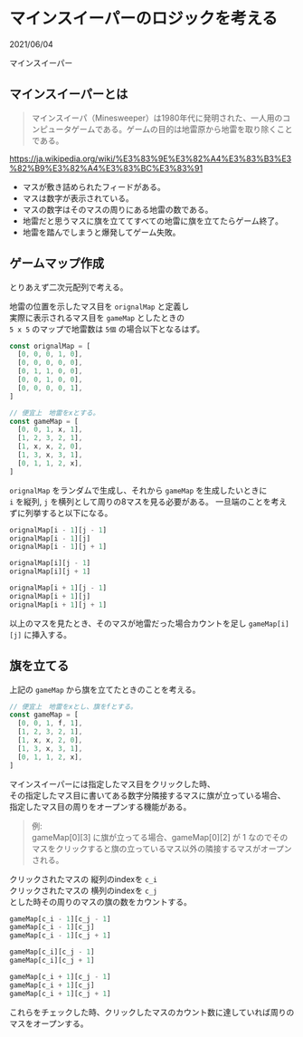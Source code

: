 # マインスイーパーのロジックを考える

<div class="info">
  <p class="info__date">
    2021/06/04
  </p>
  <div class="info__tags">
    <p class="info__tags__one">マインスイーパー</p>
  </div>
</div>

## マインスイーパーとは

> マインスイーパ（Minesweeper）は1980年代に発明された、一人用のコンピュータゲームである。ゲームの目的は地雷原から地雷を取り除くことである。  

https://ja.wikipedia.org/wiki/%E3%83%9E%E3%82%A4%E3%83%B3%E3%82%B9%E3%82%A4%E3%83%BC%E3%83%91

- マスが敷き詰められたフィードがある。
- マスは数字が表示されている。
- マスの数字はそのマスの周りにある地雷の数である。
- 地雷だと思うマスに旗を立ててすべての地雷に旗を立てたらゲーム終了。
- 地雷を踏んでしまうと爆発してゲーム失敗。

## ゲームマップ作成
とりあえず二次元配列で考える。

地雷の位置を示したマス目を `orignalMap` と定義し  
実際に表示されるマス目を `gameMap` としたときの  
`5 x 5` のマップで地雷数は `5個` の場合以下となるはず。

```javascript
const orignalMap = [
  [0, 0, 0, 1, 0],
  [0, 0, 0, 0, 0],
  [0, 1, 1, 0, 0],
  [0, 0, 1, 0, 0],
  [0, 0, 0, 0, 1],
]

// 便宜上　地雷をxとする。
const gameMap = [
  [0, 0, 1, x, 1],
  [1, 2, 3, 2, 1],
  [1, x, x, 2, 0],
  [1, 3, x, 3, 1],
  [0, 1, 1, 2, x],
]
```

`orignalMap` をランダムで生成し、それから `gameMap` を生成したいときに  
`i` を縦列, `j` を横列として周りの8マスを見る必要がある。
一旦端のことを考えずに列挙すると以下になる。

```javascript
orignalMap[i - 1][j - 1]
orignalMap[i - 1][j]
orignalMap[i - 1][j + 1]

orignalMap[i][j - 1]
orignalMap[i][j + 1]

orignalMap[i + 1][j - 1]
orignalMap[i + 1][j]
orignalMap[i + 1][j + 1]
```

以上のマスを見たとき、そのマスが地雷だった場合カウントを足し `gameMap[i][j]` に挿入する。

## 旗を立てる
上記の `gameMap` から旗を立てたときのことを考える。

```javascript
// 便宜上　地雷をxとし、旗をfとする。
const gameMap = [
  [0, 0, 1, f, 1],
  [1, 2, 3, 2, 1],
  [1, x, x, 2, 0],
  [1, 3, x, 3, 1],
  [0, 1, 1, 2, x],
]
```

マインスイーパーには指定したマス目をクリックした時、  
その指定したマス目に書いてある数字分隣接するマスに旗が立っている場合、  
指定したマス目の周りをオープンする機能がある。
> 例:   
> gameMap[0][3] に旗が立ってる場合、gameMap[0][2] が 1 なのでそのマスをクリックすると旗の立っているマス以外の隣接するマスがオープンされる。

クリックされたマスの 縦列のindexを `c_i`  
クリックされたマスの 横列のindexを `c_j`  
とした時その周りのマスの旗の数をカウントする。

```javascript
gameMap[c_i - 1][c_j - 1]
gameMap[c_i - 1][c_j]
gameMap[c_i - 1][c_j + 1]

gameMap[c_i][c_j - 1]
gameMap[c_i][c_j + 1]

gameMap[c_i + 1][c_j - 1]
gameMap[c_i + 1][c_j]
gameMap[c_i + 1][c_j + 1]
```
これらをチェックした時、クリックしたマスのカウント数に達していれば周りのマスをオープンする。
